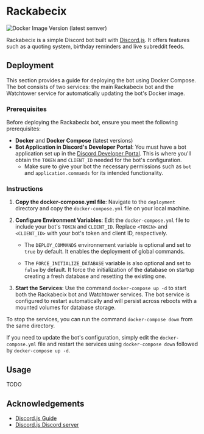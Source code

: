 # Rackabecix

![Docker Image Version (latest semver)](https://img.shields.io/docker/v/samuellegendre/rackabecix)

Rackabecix is a simple Discord bot built with [Discord.js](https://discord.js.org/). It offers features such as a quoting system, birthday reminders and live subreddit feeds.

## Deployment

This section provides a guide for deploying the bot using Docker Compose. The bot consists of two services: the main Rackabecix bot and the Watchtower service for automatically updating the bot's Docker image.

### Prerequisites

Before deploying the Rackabecix bot, ensure you meet the following prerequisites:

- **Docker** and **Docker Compose** (latest versions)
- **Bot Application in Discord's Developer Portal**: You must have a bot application set up in the [Discord Developer Portal](https://discord.com/developers/applications). This is where you'll obtain the `TOKEN` and `CLIENT_ID` needed for the bot's configuration.
  - Make sure to give your bot the necessary permissions such as `bot` and `application.commands` for its intended functionality.

### Instructions

1. **Copy the docker-compose.yml file**: Navigate to the `deployment` directory and copy the `docker-compose.yml` file on your local machine.

2. **Configure Environment Variables**: Edit the `docker-compose.yml` file to include your bot's `TOKEN` and `CLIENT_ID`. Replace `<TOKEN>` and `<CLIENT_ID>` with your bot's token and client ID, respectively.

    - The `DEPLOY_COMMANDS` environnement variable is optional and set to `true` by default. It enables the deployment of global commands.
  
    - The `FORCE_INITIALIZE_DATABASE` variable is also optional and set to `false` by default. It force the initialization of the database on startup creating a fresh database and resetting the existing one.

3. **Start the Services**: Use the command `docker-compose up -d` to start both the Rackabecix bot and Watchtower services. The bot service is configured to restart automatically and will persist across reboots with a mounted volumes for database storage.

To stop the services, you can run the command `docker-compose down` from the same directory.

If you need to update the bot's configuration, simply edit the `docker-compose.yml` file and restart the services using `docker-compose down` followed by `docker-compose up -d`.

## Usage

TODO

## Acknowledgements

- [Discord.js Guide](https://discordjs.guide)
- [Discord.js Discord server](https://discord.com/invite/djs)
